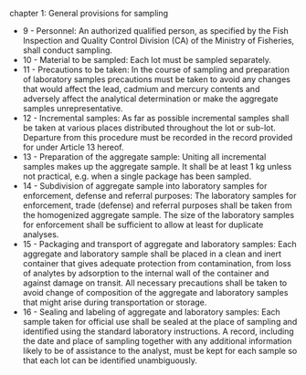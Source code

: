 chapter 1: General provisions for sampling

<ul>
			<li>9 - Personnel: An authorized qualified person, as specified by the Fish Inspection and Quality Control Division (CA) of the Ministry of Fisheries, shall conduct sampling.<ul>
			</ul></li>			<li>10 - Material to be sampled: Each lot must be sampled separately.<ul>
			</ul></li>			<li>11 - Precautions to be taken: In the course of sampling and preparation of laboratory samples precautions must be taken to avoid any changes that would affect the lead, cadmium and mercury contents and adversely affect the analytical determination or make the aggregate samples unrepresentative.<ul>
			</ul></li>			<li>12 - Incremental samples: As far as possible incremental samples shall be taken at various places distributed throughout the lot or sub-lot. Departure from this procedure must be recorded in the record provided for under Article 13 hereof.<ul>
			</ul></li>			<li>13 - Preparation of the aggregate sample: Uniting all incremental samples makes up the aggregate sample. It shall be at least 1 kg unless not practical, e.g. when a single package has been sampled.<ul>
			</ul></li>			<li>14 - Subdivision of aggregate sample into laboratory samples for enforcement, defense and referral purposes: The laboratory samples for enforcement, trade (defense) and referral purposes shall be taken from the homogenized aggregate sample. The size of the laboratory samples for enforcement shall be sufficient to allow at least for duplicate analyses.<ul>
			</ul></li>			<li>15 - Packaging and transport of aggregate and laboratory samples: Each aggregate and laboratory sample shall be placed in a clean and inert container that gives adequate protection from contamination, from loss of analytes by adsorption to the internal wall of the container and against damage on transit. All necessary precautions shall be taken to avoid change of composition of the aggregate and laboratory samples that might arise during transportation or storage.<ul>
			</ul></li>			<li>16 - Sealing and labeling of aggregate and laboratory samples: Each sample taken for official use shall be sealed at the place of sampling and identified using the standard laboratory instructions. A record, including the date and place of sampling together with any additional information likely to be of assistance to the analyst, must be kept for each sample so that each lot can be identified unambiguously.<ul>
			</ul></li></ul>